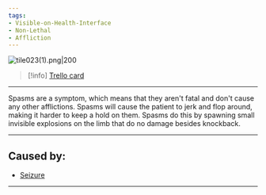 ```yaml
---
tags:
- Visible-on-Health-Interface
- Non-Lethal
- Affliction
---
```


![tile023(1).png\|200](/Symptoms/Spasms%20-%20Attachments/6718845db30472d958dd7e2d.png)

> [!info] [Trello card](https://trello.com/c/PBuVE347/172-spasms)

---

Spasms are a symptom, which means that they aren't fatal and don't cause any other afflictions.
Spasms will cause the patient to jerk and flop around, making it harder to keep a hold on them. Spasms do this by spawning small invisible explosions on the limb that do no damage besides knockback.

---

## Caused by:

- [Seizure](../Head_Brain/Seizure.md)

---


